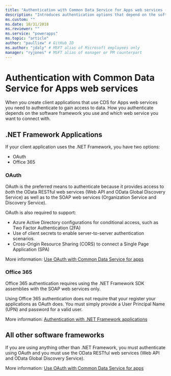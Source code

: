 ```yaml
---
title: "Authentication with Common Data Service for Apps web services (Common Data Service for Apps) | Microsoft Docs" # Intent and product brand in a unique string of 43-59 chars including spaces
description: "Introduces authentication options that depend on the software framework you use." # 115-145 characters including spaces. This abstract displays in the search result.
ms.custom: ""
ms.date: 10/31/2018
ms.reviewer: ""
ms.service: "powerapps"
ms.topic: "article"
author: "paulliew" # GitHub ID
ms.author: "jdaly" # MSFT alias of Microsoft employees only
manager: "ryjones" # MSFT alias of manager or PM counterpart
---
```

# Authentication with Common Data Service for Apps web services

When you create client applications that use CDS for Apps web services you need to authenticate to gain access to data. 
How you authenticate depends on the software framework you use and which web service you want to connect with.

## .NET Framework Applications

If your client application uses the .NET Framework, you have two options:

- OAuth
- Office 365

### OAuth

OAuth is the preferred means to authenticate because it provides access to *both* the OData RESTful web services (Web API 
and OData Global Discovery Service) as well as to the SOAP web services (Organization Service and Discovery Service). 

OAuth is also required to support: 
 - Azure Active Directory configurations for conditional access, such as Two Factor Authentication (2FA)
 - Use of client secrets to enable server-to-server authentication scenarios.
 - Cross-Origin Resource Sharing (CORS) to connect a Single Page Application (SPA)

More information: [Use OAuth with Common Data Service for apps](authenticate-oauth.md)

### Office 365

Office 365 authentication requires using the .NET Framework SDK assemblies with the SOAP web services only.

Using Office 365 authentication does not require that your register your applications as OAuth does. You must simply provide a User Principal Name (UPN) and password for a valid user.

More information: [Authentication with .NET Framework applications](authenticate-dot-net-framework.md)

## All other software frameworks

If you are using anything other than .NET Framework, you must authenticate using OAuth and you must use the OData RESTful 
web services (Web API and OData Global Discovery Service).

More information:  [Use OAuth with Common Data Service for apps](authenticate-oauth.md)
